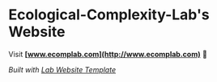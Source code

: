 
# Ecological-Complexity-Lab's Website

Visit **[www.ecomplab.com](http://www.ecomplab.com)** 🚀

_Built with [Lab Website Template](https://greene-lab.gitbook.io/lab-website-template-docs)_

